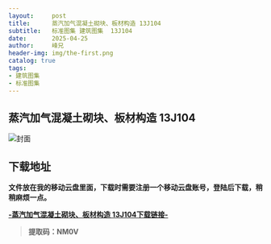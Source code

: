 ```yaml
---
layout:     post
title:      蒸汽加气混凝土砌块、板材构造 13J104
subtitle:   标准图集 建筑图集  13J104
date:       2025-04-25
author:     峰兄
header-img: img/the-first.png
catalog: true
tags:
- 建筑图集
- 标准图集
---
```

## 蒸汽加气混凝土砌块、板材构造 13J104
![封面](https://pic1.imgdb.cn/item/6809a0ca58cb8da5c8c76976.jpg)

## 下载地址 ##
**文件放在我的移动云盘里面，下载时需要注册一个移动云盘账号，登陆后下载，稍稍麻烦一点。**  
  
[**-蒸汽加气混凝土砌块、板材构造 13J104下载链接-**](https://caiyun.139.com/m/i?105CqSBwLyHNR)

> **提取码：NM0V**

